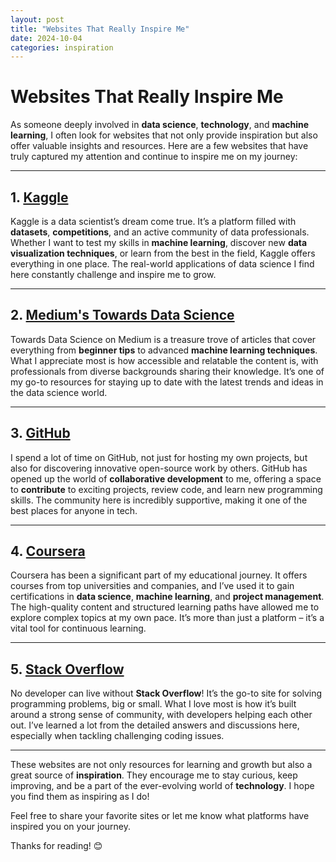 ```yaml
---
layout: post
title: "Websites That Really Inspire Me"
date: 2024-10-04
categories: inspiration
---
```


# Websites That Really Inspire Me

As someone deeply involved in **data science**, **technology**, and **machine learning**, I often look for websites that not only provide inspiration but also offer valuable insights and resources. Here are a few websites that have truly captured my attention and continue to inspire me on my journey:

---

## 1. [Kaggle](https://www.kaggle.com)
Kaggle is a data scientist’s dream come true. It’s a platform filled with **datasets**, **competitions**, and an active community of data professionals. Whether I want to test my skills in **machine learning**, discover new **data visualization techniques**, or learn from the best in the field, Kaggle offers everything in one place. The real-world applications of data science I find here constantly challenge and inspire me to grow.

---

## 2. [Medium's Towards Data Science](https://towardsdatascience.com/)
Towards Data Science on Medium is a treasure trove of articles that cover everything from **beginner tips** to advanced **machine learning techniques**. What I appreciate most is how accessible and relatable the content is, with professionals from diverse backgrounds sharing their knowledge. It’s one of my go-to resources for staying up to date with the latest trends and ideas in the data science world.

---

## 3. [GitHub](https://github.com)
I spend a lot of time on GitHub, not just for hosting my own projects, but also for discovering innovative open-source work by others. GitHub has opened up the world of **collaborative development** to me, offering a space to **contribute** to exciting projects, review code, and learn new programming skills. The community here is incredibly supportive, making it one of the best places for anyone in tech.

---

## 4. [Coursera](https://www.coursera.org/)
Coursera has been a significant part of my educational journey. It offers courses from top universities and companies, and I’ve used it to gain certifications in **data science**, **machine learning**, and **project management**. The high-quality content and structured learning paths have allowed me to explore complex topics at my own pace. It’s more than just a platform – it’s a vital tool for continuous learning.

---

## 5. [Stack Overflow](https://stackoverflow.com)
No developer can live without **Stack Overflow**! It’s the go-to site for solving programming problems, big or small. What I love most is how it’s built around a strong sense of community, with developers helping each other out. I’ve learned a lot from the detailed answers and discussions here, especially when tackling challenging coding issues.

---

These websites are not only resources for learning and growth but also a great source of **inspiration**. They encourage me to stay curious, keep improving, and be a part of the ever-evolving world of **technology**. I hope you find them as inspiring as I do!

Feel free to share your favorite sites or let me know what platforms have inspired you on your journey.

Thanks for reading! 😊
